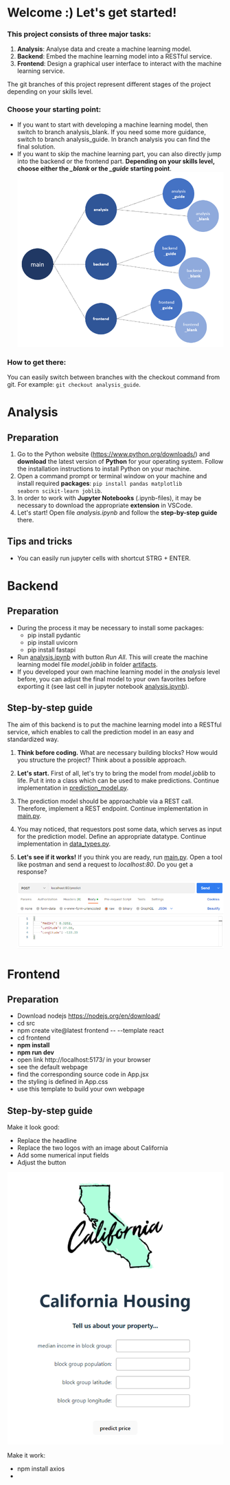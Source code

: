 # Welcome :) Let's get started!

### This project consists of three major tasks:
1) **Analysis**: Analyse data and create a machine learning model.
2) **Backend**: Embed the machine learning model into a RESTful service.
3) **Frontend**: Design a graphical user interface to interact with the machine learning service.

The git branches of this project represent different stages of the project depending on your skills level. 

### Choose your starting point: 
- If you want to start with developing a machine learning model, then switch to branch analysis_blank. If you need some more guidance, switch to branch analysis_guide. In branch analysis you can find the final solution. 
- If you want to skip the machine learning part, you can also directly jump into the backend or the frontend part. **Depending on your skills level, choose either the *_blank* or the *_guide* starting point**.
![](./images/git_branches.PNG)

### How to get there:
You can easily switch between branches with the checkout command from git. For example: <code>git checkout analysis_guide</code>.

# Analysis
## Preparation
1) Go to the Python website (https://www.python.org/downloads/) and **download** the latest version of **Python** for your operating system. Follow the installation instructions to install Python on your machine.
2) Open a command prompt or terminal window on your machine and install required **packages**: <code>pip install pandas matplotlib seaborn scikit-learn joblib</code>.
3) In order to work with **Jupyter Notebooks** (.ipynb-files), it may be necessary to download the appropriate **extension** in VSCode.
4) Let's start! Open file *analysis.ipynb* and follow the **step-by-step guide** there.

## Tips and tricks
- You can easily run jupyter cells with shortcut STRG + ENTER.

# Backend

## Preparation 
- During the process it may be necessary to install some packages:  
    - pip install pydantic
    - pip install uvicorn
    - pip install fastapi
- Run [analysis.ipynb](./backend/analysis/analysis.ipynb) with button *Run All*. This will create the machine learning model file *model.joblib* in folder [artifacts](./backend/artifacts/). 
- If you developed your own machine learning model in the *analysis* level before, you can adjust the final model to your own favorites before exporting it (see last cell in jupyter notebook [analysis.ipynb](./backend/analysis/analysis.ipynb)).


## Step-by-step guide
The aim of this backend is to put the machine learning model into a RESTful service, which enables to call the prediction model in an easy and standardized way.

1) **Think before coding.** What are necessary building blocks? How would you structure the project? Think about a possible approach.

2) **Let's start.** First of all, let's try to bring the model from *model.joblib* to life. Put it into a class which can be used to make predictions. Continue implementation in [prediction_model.py](./backend/src/prediction_model.py).
3) The prediction model should be approachable via a REST call. Therefore, implement a REST endpoint. Continue implementation in [main.py](./backend/src/main.py).
4) You may noticed, that requestors post some data, which serves as input for the prediction model. Define an appropriate datatype. Continue implementation in [data_types.py](./backend/src/data_types.py).

5) **Let's see if it works!** If you think you are ready, run [main.py](/backend/src/main.py). Open a tool like postman and send a request to *localhost:80*. Do you get a response?

    ![Postman Example](./images/postman_example.PNG)

# Frontend
## Preparation
- Download nodejs https://nodejs.org/en/download/
- cd src
- npm create vite@latest frontend -- --template react
- cd frontend
- **npm install**
- **npm run dev**
- open link http://localhost:5173/ in your browser
- see the default webpage
- find the corresponding source code in App.jsx
- the styling is defined in App.css
- use this template to build your own webpage

## Step-by-step guide
Make it look good:
- Replace the headline 
- Replace the two logos with an image about California
- Add some numerical input fields
- Adjust the button

![example](./images/frontend_example.PNG)


Make it work:
- npm install axios
- 